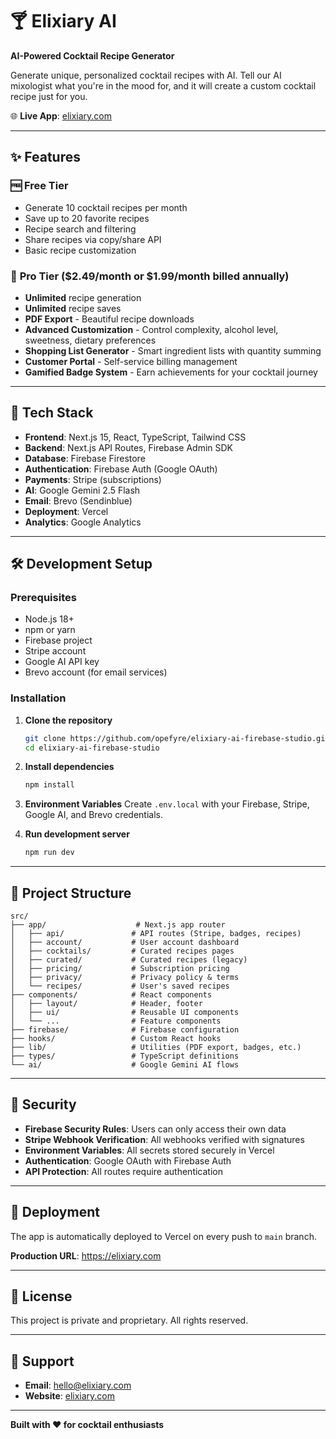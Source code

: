 # 🍸 Elixiary AI

**AI-Powered Cocktail Recipe Generator**

Generate unique, personalized cocktail recipes with AI. Tell our AI mixologist what you're in the mood for, and it will create a custom cocktail recipe just for you.

🌐 **Live App**: [elixiary.com](https://elixiary.com)

---

## ✨ Features

### 🆓 **Free Tier**
- Generate 10 cocktail recipes per month
- Save up to 20 favorite recipes
- Recipe search and filtering
- Share recipes via copy/share API
- Basic recipe customization

### 👑 **Pro Tier** ($2.49/month or $1.99/month billed annually)
- **Unlimited** recipe generation
- **Unlimited** recipe saves
- **PDF Export** - Beautiful recipe downloads
- **Advanced Customization** - Control complexity, alcohol level, sweetness, dietary preferences
- **Shopping List Generator** - Smart ingredient lists with quantity summing
- **Customer Portal** - Self-service billing management
- **Gamified Badge System** - Earn achievements for your cocktail journey

---

## 🚀 Tech Stack

- **Frontend**: Next.js 15, React, TypeScript, Tailwind CSS
- **Backend**: Next.js API Routes, Firebase Admin SDK
- **Database**: Firebase Firestore
- **Authentication**: Firebase Auth (Google OAuth)
- **Payments**: Stripe (subscriptions)
- **AI**: Google Gemini 2.5 Flash
- **Email**: Brevo (Sendinblue)
- **Deployment**: Vercel
- **Analytics**: Google Analytics

---

## 🛠️ Development Setup

### Prerequisites
- Node.js 18+
- npm or yarn
- Firebase project
- Stripe account
- Google AI API key
- Brevo account (for email services)

### Installation

1. **Clone the repository**
   ```bash
   git clone https://github.com/opefyre/elixiary-ai-firebase-studio.git
   cd elixiary-ai-firebase-studio
   ```

2. **Install dependencies**
   ```bash
   npm install
   ```

3. **Environment Variables**
   Create `.env.local` with your Firebase, Stripe, Google AI, and Brevo credentials.

4. **Run development server**
   ```bash
   npm run dev
   ```

---

## 📁 Project Structure

```
src/
├── app/                    # Next.js app router
│   ├── api/               # API routes (Stripe, badges, recipes)
│   ├── account/           # User account dashboard
│   ├── cocktails/         # Curated recipes pages
│   ├── curated/           # Curated recipes (legacy)
│   ├── pricing/           # Subscription pricing
│   ├── privacy/           # Privacy policy & terms
│   └── recipes/           # User's saved recipes
├── components/            # React components
│   ├── layout/            # Header, footer
│   ├── ui/                # Reusable UI components
│   └── ...                # Feature components
├── firebase/              # Firebase configuration
├── hooks/                 # Custom React hooks
├── lib/                   # Utilities (PDF export, badges, etc.)
├── types/                 # TypeScript definitions
└── ai/                    # Google Gemini AI flows
```

---

## 🔐 Security

- **Firebase Security Rules**: Users can only access their own data
- **Stripe Webhook Verification**: All webhooks verified with signatures
- **Environment Variables**: All secrets stored securely in Vercel
- **Authentication**: Google OAuth with Firebase Auth
- **API Protection**: All routes require authentication

---

## 🚀 Deployment

The app is automatically deployed to Vercel on every push to `main` branch.

**Production URL**: https://elixiary.com

---

## 📝 License

This project is private and proprietary. All rights reserved.

---

## 🤝 Support

- **Email**: hello@elixiary.com
- **Website**: [elixiary.com](https://elixiary.com)

---

**Built with ❤️ for cocktail enthusiasts**